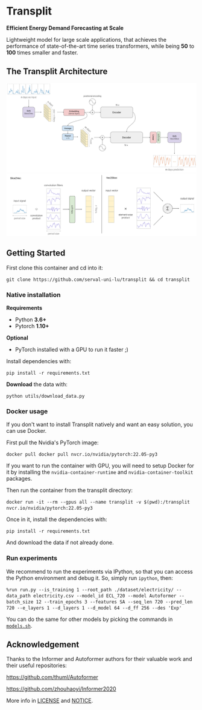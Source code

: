 <!-- ![](img/logo.svg) -->
# Transplit

**Efficient Energy Demand Forecasting at Scale**

Lightweight model for large scale applications, that achieves the performance of state-of-the-art time series transformers, while being **50** to **100** times smaller and faster.

## The Transplit Architecture

![](img/model.svg)
![](img/svs.svg)


## Getting Started

First clone this container and cd into it:
```shell
git clone https://github.com/serval-uni-lu/transplit && cd transplit
```

### Native installation

**Requirements**  
- Python **3.6+**
- Pytorch **1.10+**

**Optional**  
- PyTorch installed with a GPU to run it faster ;)

Install dependencies with:
```shell
pip install -r requirements.txt
```

**Download** the data with:
```shell
python utils/download_data.py
```

### Docker usage
If you don't want to install Transplit natively and want an easy solution, you can use Docker.

First pull the Nvidia's PyTorch image:
```shell
docker pull docker pull nvcr.io/nvidia/pytorch:22.05-py3
```

If you want to run the container with GPU, you will need to setup Docker for it
by installing the `nvidia-container-runtime` and `nvidia-container-toolkit` packages. 

Then run the container from the transplit directory:
```shell
docker run -it --rm --gpus all --name transplit -v $(pwd):/transplit nvcr.io/nvidia/pytorch:22.05-py3
```

Once in it, install the dependencies with:
```shell
pip install -r requirements.txt
```

And download the data if not already done.

### Run experiments

We recommend to run the experiments via IPython,
so that you can access the Python environment and debug it.
So, simply run `ipython`, then:
```ipython
%run run.py --is_training 1 --root_path ./dataset/electricity/ --data_path electricity.csv --model_id ECL_720 --model Autoformer --batch_size 12 --train_epochs 3 --features SA --seq_len 720 --pred_len 720 --e_layers 1 --d_layers 1 --d_model 64 --d_ff 256 --des 'Exp'
```
You can do the same for other models by picking the commands in [`models.sh`](./models.sh).


## Acknowledgement

Thanks to the Informer and Autoformer authors for their valuable work and their useful repositories:

https://github.com/thuml/Autoformer

https://github.com/zhouhaoyi/Informer2020

More info in [LICENSE](LICENSE) and [NOTICE](NOTICE).
